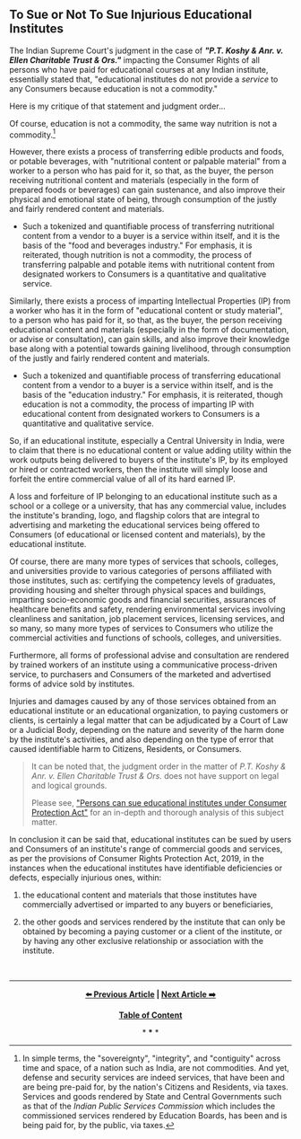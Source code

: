 ## To Sue or Not To Sue Injurious Educational Institutes 

The Indian Supreme Court's judgment in the case of ***"P.T. Koshy & Anr. v. Ellen Charitable Trust & Ors."*** impacting the Consumer Rights of all persons who have paid for educational courses at any Indian institute, essentially stated that, "educational institutes do not provide a *service* to any Consumers because education is not a commodity."  

Here is my critique of that statement and judgment order... 

Of course, education is not a commodity, the same way nutrition is not a commodity.[^1] 

However, there exists a process of transferring edible products and foods, or potable beverages, with "nutritional content or palpable material" from a worker to a person who has paid for it, so that, as the buyer, the person receiving nutritional content and materials (especially in the form of prepared foods or beverages) can gain sustenance, and also improve their physical and emotional state of being, through consumption of the justly and fairly rendered content and materials. 

- Such a tokenized and quantifiable process of transferring nutritional content from a vendor to a buyer is a service within itself, and it is the basis of the "food and beverages industry." For emphasis, it is reiterated, though nutrition is not a commodity, the process of transferring palpable and potable items with nutritional content from designated workers to Consumers is a quantitative and qualitative service. 

Similarly, there exists a process of imparting Intellectual Properties (IP) from a worker who has it in the form of "educational content or study material", to a person who has paid for it, so that, as the buyer, the person receiving educational content and materials (especially in the form of documentation, or advise or consultation), can gain skills, and also improve their knowledge base along with a potential towards gaining livelihood, through consumption of the justly and fairly rendered content and materials. 

- Such a tokenized and quantifiable process of transferring educational content from a vendor to a buyer is a service within itself, and is the basis of the "education industry." For emphasis, it is reiterated, though education is not a commodity, the process of imparting IP with educational content from designated workers to Consumers is a quantitative and qualitative service. 

So, if an educational institute, especially a Central University in India, were to claim that there is no educational content or value adding utility within the work outputs being delivered to buyers of the institute's IP, by its employed or hired or contracted workers, then the institute will simply loose and forfeit the entire commercial value of all of its hard earned IP. 

A loss and forfeiture of IP belonging to an educational institute such as a school or a college or a university, that has any commercial value, includes the institute's branding, logo, and flagship colors that are integral to advertising and marketing the educational services being offered to Consumers (of educational or licensed content and materials), by the educational institute.
   
Of course, there are many more types of services that schools, colleges, and universities provide to various categories of persons affiliated with those institutes, such as: certifying the competency levels of graduates, providing housing and shelter through physical spaces and buildings, imparting socio-economic goods and financial securities, assurances of healthcare benefits and safety, rendering environmental services involving cleanliness and sanitation, job placement services, licensing services, and so many, so many more types of services to Consumers who utilize the commercial activities and functions of schools, colleges, and universities.
 
Furthermore, all forms of professional advise and consultation are rendered by trained workers of an institute using a communicative process-driven service, to purchasers and Consumers of the marketed and advertised forms of advice sold by institutes.  

Injuries and damages caused by any of those services obtained from an educational institute or an educational organization, to paying customers or clients, is certainly a legal matter that can be adjudicated by a Court of Law or a Judicial Body, depending on the nature and severity of the harm done by the institute's activities, and also depending on the type of error that caused identifiable harm to Citizens, Residents, or Consumers. 

>It can be noted that, the judgment order in the matter of *P.T. Koshy & Anr. v. Ellen Charitable Trust & Ors.* does not have support on legal and logical grounds. 
>
>Please see, ["Persons can sue educational institutes under Consumer Protection Act"](https://blog.ipleaders.in/can-sue-educational-institution-consumer-protection-act/) for an in-depth and thorough analysis of this subject matter. 

In conclusion it can be said that, educational institutes can be sued by users and Consumers of an institute's range of commercial goods and services, as per the provisions of Consumer Rights Protection Act, 2019, in the instances when the educational institutes have identifiable deficiencies or defects, especially injurious ones, within: 

1. the educational content and materials that those institutes have commercially advertised or imparted to any buyers or beneficiaries, 

1. the other goods and services rendered by the institute that can only be obtained by becoming a paying customer or a client of the institute, or by having any other exclusive relationship or association with the institute. 

<br>

---

<div align="center">
  
  **[:arrow_left: Previous Article][Prev] | [Next Article :arrow_right:][Next]** 
  
  **[Table of Content][TOC]**

  [Prev]: https://github.com/just-noticeable/damroo/blob/main/hospitals-do-not-have-a-right-to-pilfer-consumers.md
  [TOC]: https://github.com/just-noticeable/damroo?tab=readme-ov-file#damroo
  [Next]: https://github.com/just-noticeable/damroo/

  
  <p>* <b>*</b> *</p> 
  
</div>

[^1]: In simple terms, the "sovereignty", "integrity", and "contiguity" across time and space, of a nation such as India, are not commodities. And yet, defense and security services are indeed services, that have been and are being pre-paid for, by the nation's Citizens and Residents, via taxes. Services and goods rendered by State and Central Governments such as that of the *Indian Public Services Commission* which includes the commissioned services rendered by Education Boards, has been and is being paid for, by the public, via taxes.  